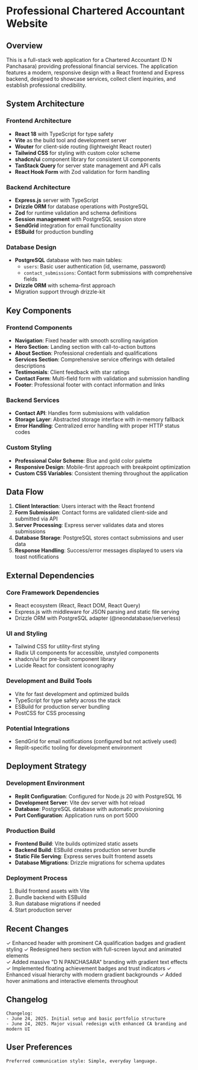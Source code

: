 # Professional Chartered Accountant Website

## Overview

This is a full-stack web application for a Chartered Accountant (D N Panchasara) providing professional financial services. The application features a modern, responsive design with a React frontend and Express backend, designed to showcase services, collect client inquiries, and establish professional credibility.

## System Architecture

### Frontend Architecture
- **React 18** with TypeScript for type safety
- **Vite** as the build tool and development server
- **Wouter** for client-side routing (lightweight React router)
- **Tailwind CSS** for styling with custom color scheme
- **shadcn/ui** component library for consistent UI components
- **TanStack Query** for server state management and API calls
- **React Hook Form** with Zod validation for form handling

### Backend Architecture
- **Express.js** server with TypeScript
- **Drizzle ORM** for database operations with PostgreSQL
- **Zod** for runtime validation and schema definitions
- **Session management** with PostgreSQL session store
- **SendGrid** integration for email functionality
- **ESBuild** for production bundling

### Database Design
- **PostgreSQL** database with two main tables:
  - `users`: Basic user authentication (id, username, password)
  - `contact_submissions`: Contact form submissions with comprehensive fields
- **Drizzle ORM** with schema-first approach
- Migration support through drizzle-kit

## Key Components

### Frontend Components
- **Navigation**: Fixed header with smooth scrolling navigation
- **Hero Section**: Landing section with call-to-action buttons
- **About Section**: Professional credentials and qualifications
- **Services Section**: Comprehensive service offerings with detailed descriptions
- **Testimonials**: Client feedback with star ratings
- **Contact Form**: Multi-field form with validation and submission handling
- **Footer**: Professional footer with contact information and links

### Backend Services
- **Contact API**: Handles form submissions with validation
- **Storage Layer**: Abstracted storage interface with in-memory fallback
- **Error Handling**: Centralized error handling with proper HTTP status codes

### Custom Styling
- **Professional Color Scheme**: Blue and gold color palette
- **Responsive Design**: Mobile-first approach with breakpoint optimization
- **Custom CSS Variables**: Consistent theming throughout the application

## Data Flow

1. **Client Interaction**: Users interact with the React frontend
2. **Form Submission**: Contact forms are validated client-side and submitted via API
3. **Server Processing**: Express server validates data and stores submissions
4. **Database Storage**: PostgreSQL stores contact submissions and user data
5. **Response Handling**: Success/error messages displayed to users via toast notifications

## External Dependencies

### Core Framework Dependencies
- React ecosystem (React, React DOM, React Query)
- Express.js with middleware for JSON parsing and static file serving
- Drizzle ORM with PostgreSQL adapter (@neondatabase/serverless)

### UI and Styling
- Tailwind CSS for utility-first styling
- Radix UI components for accessible, unstyled components
- shadcn/ui for pre-built component library
- Lucide React for consistent iconography

### Development and Build Tools
- Vite for fast development and optimized builds
- TypeScript for type safety across the stack
- ESBuild for production server bundling
- PostCSS for CSS processing

### Potential Integrations
- SendGrid for email notifications (configured but not actively used)
- Replit-specific tooling for development environment

## Deployment Strategy

### Development Environment
- **Replit Configuration**: Configured for Node.js 20 with PostgreSQL 16
- **Development Server**: Vite dev server with hot reload
- **Database**: PostgreSQL database with automatic provisioning
- **Port Configuration**: Application runs on port 5000

### Production Build
- **Frontend Build**: Vite builds optimized static assets
- **Backend Build**: ESBuild creates production server bundle
- **Static File Serving**: Express serves built frontend assets
- **Database Migrations**: Drizzle migrations for schema updates

### Deployment Process
1. Build frontend assets with Vite
2. Bundle backend with ESBuild
3. Run database migrations if needed
4. Start production server

## Recent Changes

✓ Enhanced header with prominent CA qualification badges and gradient styling
✓ Redesigned hero section with full-screen layout and animated elements  
✓ Added massive "D N PANCHASARA" branding with gradient text effects
✓ Implemented floating achievement badges and trust indicators
✓ Enhanced visual hierarchy with modern gradient backgrounds
✓ Added hover animations and interactive elements throughout

## Changelog

```
Changelog:
- June 24, 2025. Initial setup and basic portfolio structure
- June 24, 2025. Major visual redesign with enhanced CA branding and modern UI
```

## User Preferences

```
Preferred communication style: Simple, everyday language.
```